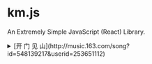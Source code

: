 # km.js

An Extremely Simple JavaScript (React) Library.

<details>
<summary>
[开 门 见 山](http://music.163.com/song?id=548139217&userid=253651112)
</summary>

```text
那是个月亮 就是个月亮
并不是地上霜
那地上花瓣 看完了就完
没必要再联想
什么秋水 怎么望穿
什么灯火 怎么阑珊
什么风景 就怎么看
何必要拐弯
打开门 就见山
我见山 就是山
本来就 很简单
不找自己麻烦
痛就痛 伤就伤
是谁说 肝肠会寸断 混帐
点了灯 就会亮
关了灯 就会暗
谁活得 不耐烦
哪里来的感叹
聚就聚 散就散
谁曾说 独自莫凭栏 笨蛋

那是把雨伞 就是把雨伞
不是感情遗产
那烟消云散 是天气现象
不上浪漫的当
什么秋水 怎么望穿
什么灯火 怎么阑珊
什么风景 就怎么看
何必要拐弯
打开门 就见山
我见山 就是山
本来就 很简单
不找自己麻烦
痛就痛 伤就伤
是谁说 肝肠会寸断 混帐
点了灯 就会亮
关了灯 就会暗
谁活得 不耐烦
哪里来的感叹
聚就聚 散就散
谁曾说 独自莫凭栏 笨蛋
HOO!!
啊————
打开门 就见山
我见山 就是山
本来就 很简单
不找自己麻烦
痛就痛 伤就伤
是谁说 肝肠会寸断 混帐
点了灯 就会亮
关了灯 就会暗
谁活得 不耐烦
哪里来的感叹
聚就聚 散就散
谁曾说 独自莫凭栏 笨蛋
WOO!!
打开门 就见山
我见山 就是山
打开门 就见山
我见山 就是山
YEAH!!
```

</details>
